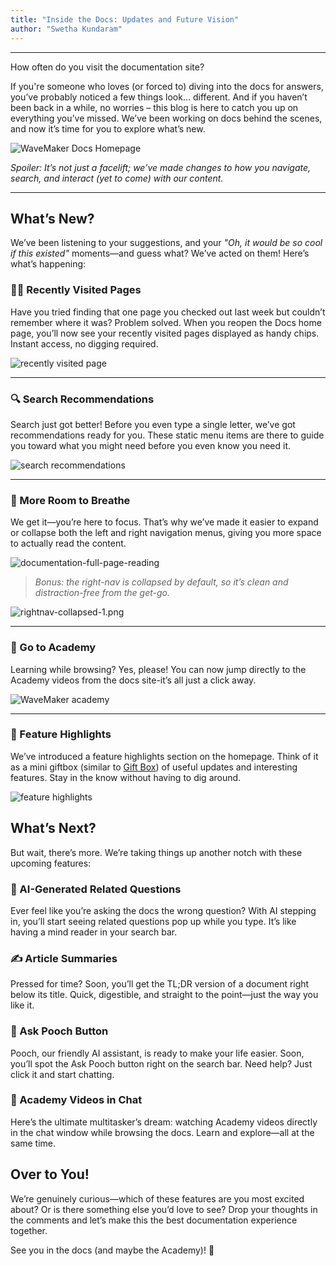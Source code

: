 ```yaml
---
title: "Inside the Docs: Updates and Future Vision"
author: "Swetha Kundaram"
---
```

---

How often do you visit the documentation site?

If you're someone who loves (or forced to) diving into the docs for answers, you’ve probably noticed a few things look… different. And if you haven’t been back in a while, no worries – this blog is here to catch you up on everything you’ve missed.
We’ve been working on docs behind the scenes, and now it’s time for you to explore what’s new. 

<!-- truncate -->

![WaveMaker Docs Homepage](/learn/assets/wavemaker-docs-homepage.png)

*Spoiler: It’s not just a facelift; we’ve made changes to how you navigate, search, and interact (yet to come) with our content.*

---

## What’s New?

We’ve been listening to your suggestions, and your *"Oh, it would be so cool if this existed"* moments—and guess what? We’ve acted on them! Here’s what’s happening:

### 🕵️‍♀️ Recently Visited Pages

Have you tried finding that one page you checked out last week but couldn’t remember where it was? Problem solved. When you reopen the Docs home page, you’ll now see your recently visited pages displayed as handy chips. Instant access, no digging required.

![recently visited page](/learn/assets/recently-visited-document.png)

---

### 🔍 Search Recommendations

Search just got better! Before you even type a single letter, we’ve got recommendations ready for you. These static menu items are there to guide you toward what you might need before you even know you need it.

![search recommendations](/learn/assets/search-recommendations.png)

---

### 📖 More Room to Breathe

We get it—you’re here to focus. That’s why we’ve made it easier to expand or collapse both the left and right navigation menus, giving you more space to actually read the content. 

![documentation-full-page-reading](/learn/assets/documentation-full-page-reading.png)

> *Bonus: the right-nav is collapsed by default, so it’s clean and distraction-free from the get-go.*

![rightnav-collapsed-1.png](/learn/assets/rightnav-collapsed.png)

---

### 🚀 Go to Academy

Learning while browsing? Yes, please! You can now jump directly to the Academy videos from the docs site-it’s all just a click away.

![WaveMaker academy](/learn/assets/go-to-academy.png)

---

### 🎁 Feature Highlights

We’ve introduced a feature highlights section on the homepage. Think of it as a mini giftbox (similar to [Gift Box](/learn/blog/2024/11/04/introducing-the-gift-box)) of useful updates and interesting features. Stay in the know without having to dig around.

![feature highlights](/learn/assets/feature-highlights.png)

## What’s Next?

But wait, there’s more. We’re taking things up another notch with these upcoming features:

### 🤖 AI-Generated Related Questions

Ever feel like you’re asking the docs the wrong question? With AI stepping in, you’ll start seeing related questions pop up while you type. It’s like having a mind reader in your search bar.

### ✍️ Article Summaries

Pressed for time? Soon, you’ll get the TL;DR version of a document right below its title. Quick, digestible, and straight to the point—just the way you like it.

### 🐶 Ask Pooch Button

Pooch, our friendly AI assistant, is ready to make your life easier. Soon, you’ll spot the Ask Pooch button right on the search bar. Need help? Just click it and start chatting.

### 🎥 Academy Videos in Chat

Here’s the ultimate multitasker’s dream: watching Academy videos directly in the chat window while browsing the docs. Learn and explore—all at the same time.

## Over to You!

We’re genuinely curious—which of these features are you most excited about? Or is there something else you’d love to see? Drop your thoughts in the comments and let’s make this the best documentation experience together.

See you in the docs (and maybe the Academy)! 🌟
